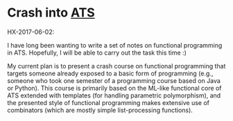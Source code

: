 # Crash into [ATS](http://www.ats-lang.org/)

HX-2017-06-02:

I have long been wanting to write a set of notes
on functional programming in ATS. Hopefully, I will
be able to carry out the task this time :)

My current plan is to present a crash course on functional
programming that targets someone already exposed to a basic form of
programming (e.g., someone who took one semester of a programming
course based on Java or Python). This course is primarily based on the
ML-like functional core of ATS extended with templates (for handling
parametric polymorphism), and the presented style of functional
programming makes extensive use of combinators (which are mostly
simple list-processing functions).

